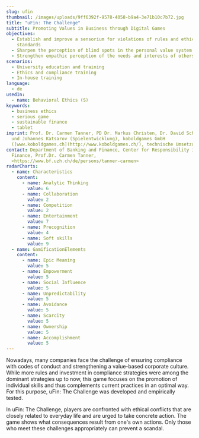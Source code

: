 ```yaml
---
slug: ufin
thumbnail: /images/uploads/9ff6392f-9578-4058-b9a4-3e71b10c7b72.jpg
title: "uFin: The Challenge"
subtitle: Promoting Values in Business through Digital Games
objectives:
  - Establish and improve a sensorium for violations of rules and ethical
    standards
  - Sharpen the perception of blind spots in the personal value system
  - Strengthen empathic perception of the needs and interests of others
scenarios:
  - University education and training
  - Ethics and compliance training
  - In-house training
language:
  - de
usedIn:
  - name: Behavioral Ethics (S)
keywords:
  - business ethics
  - serious game
  - sustainable finance
  - tablet
imprint: Prof. Dr. Carmen Tanner, PD Dr. Markus Christen, Dr. David Schmocker
  und Johannes Katsarov (Spielentwicklung), koboldgames GmbH
  ([www.koboldgames.ch](http://www.koboldgames.ch/), technische Umsetzung)
contact: Department of Banking and Finance, Center for Responsibility in
  Finance, Prof.Dr. Carmen Tanner,
  <https://www.bf.uzh.ch/de/persons/tanner-carmen>
radarCharts:
  - name: Characteristics
    content:
      - name: Analytic Thinking
        value: 6
      - name: Collaboration
        value: 2
      - name: Competition
        value: 2
      - name: Entertainment
        value: 7
      - name: Precognition
        value: 4
      - name: Soft skills
        value: 9
  - name: GamificationElements
    content:
      - name: Epic Meaning
        value: 5
      - name: Empowerment
        value: 5
      - name: Social Influence
        value: 5
      - name: Unpredictability
        value: 5
      - name: Avoidance
        value: 5
      - name: Scarcity
        value: 5
      - name: Ownership
        value: 5
      - name: Accomplishment
        value: 5
---
```


Nowadays, many companies face the challenge of ensuring compliance with codes of conduct and strengthening a value-based corporate culture. While more rules and investment in compliance strategies were among the dominant strategies up to now, this game focuses on the promotion of individual skills and thus complements current practices in an optimal way. For this purpose, uFin: The Challenge was developed and empirically tested.

In uFin: The Challenge, players are confronted with ethical conflicts that are closely related to everyday life and are urged to take concrete action. The game shows what consequences result from one's own actions. Only those who meet these challenges appropriately can prevent a scandal.
